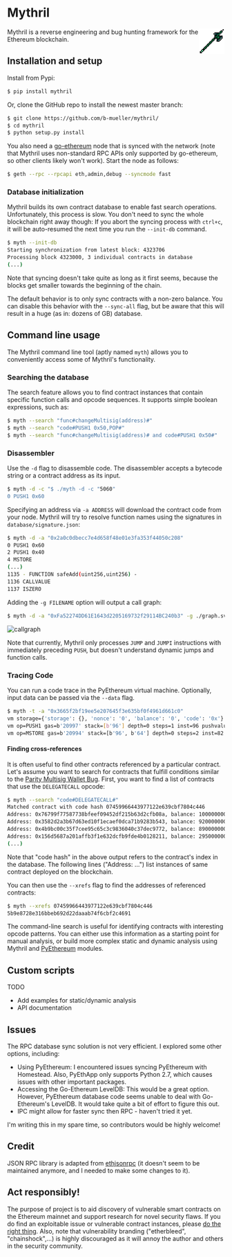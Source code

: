 # Mythril

<img height="60px" align="right" src="/static/mythril.png"/>

Mythril is a reverse engineering and bug hunting framework for the Ethereum blockchain.

## Installation and setup

Install from Pypi:

```bash
$ pip install mythril
```

Or, clone the GitHub repo to install the newest master branch:

```bash
$ git clone https://github.com/b-mueller/mythril/
$ cd mythril
$ python setup.py install
```

You also need a [go-ethereum](https://github.com/ethereum/go-ethereum) node that is synced with the network (note that Mythril uses non-standard RPC APIs only supported by go-ethereum, so other clients likely won't work). Start the node as follows:

```bash
$ geth --rpc --rpcapi eth,admin,debug --syncmode fast
```

### Database initialization

Mythril builds its own contract database to enable fast search operations. Unfortunately, this process is slow. You don't need to sync the whole blockchain right away though: If you abort the syncing process with `ctrl+c`, it will be auto-resumed the next time you run the `--init-db` command.

```bash
$ myth --init-db
Starting synchronization from latest block: 4323706
Processing block 4323000, 3 individual contracts in database
(...)
```

Note that syncing doesn't take quite as long as it first seems, because the blocks get smaller towards the beginning of the chain.

The default behavior is to only sync contracts with a non-zero balance. You can disable this behavior with the `--sync-all` flag, but be aware that this will result in a huge (as in: dozens of GB) database.

## Command line usage

The Mythril command line tool (aptly named `myth`) allows you to conveniently access some of Mythril's functionality.

### Searching the database

The search feature allows you to find contract instances that contain specific function calls and opcode sequences. It supports simple boolean expressions, such as:

```bash
$ myth --search "func#changeMultisig(address)#"
$ myth --search "code#PUSH1 0x50,POP#"
$ myth --search "func#changeMultisig(address)# and code#PUSH1 0x50#"
```

### Disassembler

Use the `-d` flag to disassemble code. The disassembler accepts a bytecode string or a contract address as its input.

```bash
$ myth -d -c "$ ./myth -d -c "5060"
0 PUSH1 0x60
```

Specifying an address via `-a ADDRESS` will download the contract code from your node. Mythril will try to resolve function names using the signatures in `database/signature.json`:

```bash
$ myth -d -a "0x2a0c0dbecc7e4d658f48e01e3fa353f44050c208"
0 PUSH1 0x60
2 PUSH1 0x40
4 MSTORE
(...)
1135 - FUNCTION safeAdd(uint256,uint256) -
1136 CALLVALUE
1137 ISZERO
```

Adding the `-g FILENAME` option will output a call graph:

```bash
$ myth -d -a "0xFa52274DD61E1643d2205169732f29114BC240b3" -g ./graph.svg
```

![callgraph](https://raw.githubusercontent.com/b-mueller/mythril/master/static/callgraph.png "Call graph")

Note that currently, Mythril only processes `JUMP` and `JUMPI` instructions with immediately preceding `PUSH`, but doesn't understand dynamic jumps and function calls.

### Tracing Code

You can run a code trace in the PyEthereum virtual machine. Optionally, input data can be passed via the `--data` flag.

```bash
$ myth -t -a "0x3665f2bf19ee5e207645f3e635bf0f4961d661c0"
vm storage={'storage': {}, 'nonce': '0', 'balance': '0', 'code': '0x'} gas=b'21000' stack=[] address=b'6e\xf2\xbf\x19\xee^ vE\xf3\xe65\xbf\x0fIa\xd6a\xc0' depth=0 steps=0 inst=96 pushvalue=96 pc=b'0' op=PUSH1
vm op=PUSH1 gas=b'20997' stack=[b'96'] depth=0 steps=1 inst=96 pushvalue=64 pc=b'2'
vm op=MSTORE gas=b'20994' stack=[b'96', b'64'] depth=0 steps=2 inst=82 pc=b'4'
```

#### Finding cross-references

It is often useful to find other contracts referenced by a particular contract. Let's assume you want to search for contracts that fulfill conditions similar to the [Parity Multisig Wallet Bug](http://hackingdistributed.com/2017/07/22/deep-dive-parity-bug/). First, you want to find a list of contracts that use the `DELEGATECALL` opcode:

```bash
$ myth --search "code#DELEGATECALL#"
Matched contract with code hash 07459966443977122e639cbf7804c446
Address: 0x76799f77587738bfeef09452df215b63d2cfb08a, balance: 1000000000000000
Address: 0x3582d2a3b67d63ed10f1ecaef0dca71b9283b543, balance: 92000000000000000000
Address: 0x4b9bc00c35f7cee95c65c3c9836040c37dec9772, balance: 89000000000000000000
Address: 0x156d5687a201affb3f1e632dcfb9fde4b0128211, balance: 29500000000000000000
(...)
```

Note that "code hash" in the above output refers to the contract's index in the database. The following lines ("Address: ...") list instances of same contract deployed on the blockchain.

You can then use the `--xrefs` flag to find the addresses of referenced contracts:

```bash
$ myth --xrefs 07459966443977122e639cbf7804c446
5b9e8728e316bbeb692d22daaab74f6cbf2c4691
```

The command-line search is useful for identifying contracts with interesting opcode patterns. You can either use this information as a starting point for manual analysis, or build more complex static and dynamic analysis using Mythril and [PyEthereum](https://github.com/ethereum/pyethereum) modules.

## Custom scripts

TODO

- Add examples for static/dynamic analysis
- API documentation

## Issues

The RPC database sync solution is not very efficient. I explored some other options, including:

- Using PyEthereum: I encountered issues syncing PyEthereum with Homestead. Also, PyEthApp only supports Python 2.7, which causes issues with other important packages.
- Accessing the Go-Ethereum LevelDB: This would be a great option. However, PyEthereum database code seems unable to deal with Go-Ethereum's LevelDB. It would take quite a bit of effort to figure this out.
- IPC might allow for faster sync then RPC - haven't tried it yet.

I'm writing this in my spare time, so contributors would be highly welcome!

## Credit

JSON RPC library is adapted from [ethjsonrpc](https://github.com/ConsenSys/ethjsonrpc) (it doesn't seem to be maintained anymore, and I needed to make some changes to it).

## Act responsibly!

The purpose of project is to aid discovery of vulnerable smart contracts on the Ethereum mainnet and support research for novel security flaws. If you do find an exploitable issue or vulnerable contract instances, please [do the right thing](https://en.wikipedia.org/wiki/Responsible_disclosure). Also, note that vulnerability branding ("etherbleed", "chainshock",...) is highly discouraged as it will annoy the author and others in the security community.

